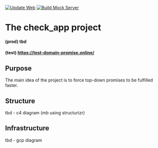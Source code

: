 [![Update Web](https://github.com/cmmttd/check-app/actions/workflows/build_web.yml/badge.svg?branch=main)](https://github.com/cmmttd/check-app/actions/workflows/build_web.yml) [![Build Mock Server](https://github.com/cmmttd/check-app/actions/workflows/build_mock_server.yml/badge.svg?branch=main)](https://github.com/cmmttd/check-app/actions/workflows/build_mock_server.yml)

# The check_app project
#### (prod) tbd
#### (test) https://test-domain-promise.online/

## Purpose
The main idea of the project is to force top-down promises to be fulfilled faster. 

## Structure
tbd - c4 diagram (mb using structurizr)

## Infrastructure
tbd - gcp diagram
